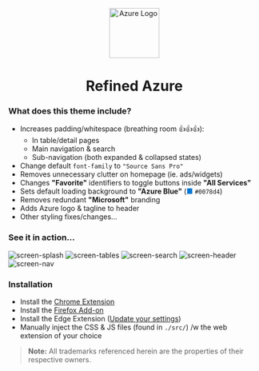 <p align="center"><img src="https://user-images.githubusercontent.com/459713/61894766-154fc480-aedf-11e9-8709-366969aafee4.png" alt="Azure Logo" width="100px"></p>

<h1 align="center">Refined Azure</h1>

### What does this theme include?

- Increases padding/whitespace  (breathing room 👍👍👍):
  - In table/detail pages
  - Main navigation & search
  - Sub-navigation (both expanded & collapsed states)
- Change default `font-family` to `"Source Sans Pro"`
- Removes unnecessary clutter on homepage (ie. ads/widgets)
- Changes **"Favorite"** identifiers to toggle buttons inside **"All Services"**
- Sets default loading background to **"Azure Blue"** (<span style="color:#0078d4;">■</span> `#0078d4`)
- Removes redundant **"Microsoft"** branding
- Adds Azure logo & tagline to header
- Other styling fixes/changes...

### See it in action...

![screen-splash](https://user-images.githubusercontent.com/459713/61894487-880c7000-aede-11e9-9a45-5c5046c716db.jpg)
![screen-tables](https://user-images.githubusercontent.com/459713/61894486-8773d980-aede-11e9-9b81-cc9e60883455.jpg)
![screen-search](https://user-images.githubusercontent.com/459713/61894488-880c7000-aede-11e9-907c-0b435f90ace2.jpg)
![screen-header](https://user-images.githubusercontent.com/459713/61894490-880c7000-aede-11e9-9625-1e0d61646df6.jpg)
![screen-nav](https://user-images.githubusercontent.com/459713/61894489-880c7000-aede-11e9-8a50-2352f1cf1174.jpg)

### Installation
- Install the [Chrome Extension](https://chrome.google.com/webstore/detail/lnlpbocclenkbodommljgkegehadjocp/publish-review?hl=en)
- Install the [Firefox Add-on]()
- Install the Edge Extension ([Update your settings](https://pureinfotech.com/install-chrome-extension-chromium-edge/))
- Manually inject the CSS & JS files (found in `./src/`) /w the web extension of your choice

> **Note:** All trademarks referenced herein are the properties of their respective owners.
